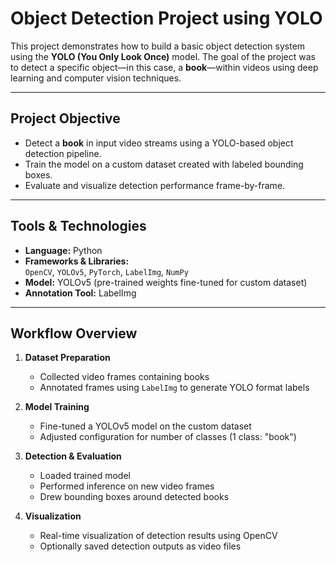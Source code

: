 # Object Detection Project using YOLO

This project demonstrates how to build a basic object detection system using the **YOLO (You Only Look Once)** model. The goal of the project was to detect a specific object—in this case, a **book**—within videos using deep learning and computer vision techniques.

---

## Project Objective

- Detect a **book** in input video streams using a YOLO-based object detection pipeline.
- Train the model on a custom dataset created with labeled bounding boxes.
- Evaluate and visualize detection performance frame-by-frame.

---

## Tools & Technologies

- **Language:** Python
- **Frameworks & Libraries:**  
  `OpenCV`, `YOLOv5`, `PyTorch`, `LabelImg`, `NumPy`
- **Model:** YOLOv5 (pre-trained weights fine-tuned for custom dataset)
- **Annotation Tool:** LabelImg

---

## Workflow Overview

1. **Dataset Preparation**
   - Collected video frames containing books
   - Annotated frames using `LabelImg` to generate YOLO format labels

2. **Model Training**
   - Fine-tuned a YOLOv5 model on the custom dataset
   - Adjusted configuration for number of classes (1 class: "book")

3. **Detection & Evaluation**
   - Loaded trained model
   - Performed inference on new video frames
   - Drew bounding boxes around detected books

4. **Visualization**
   - Real-time visualization of detection results using OpenCV
   - Optionally saved detection outputs as video files
